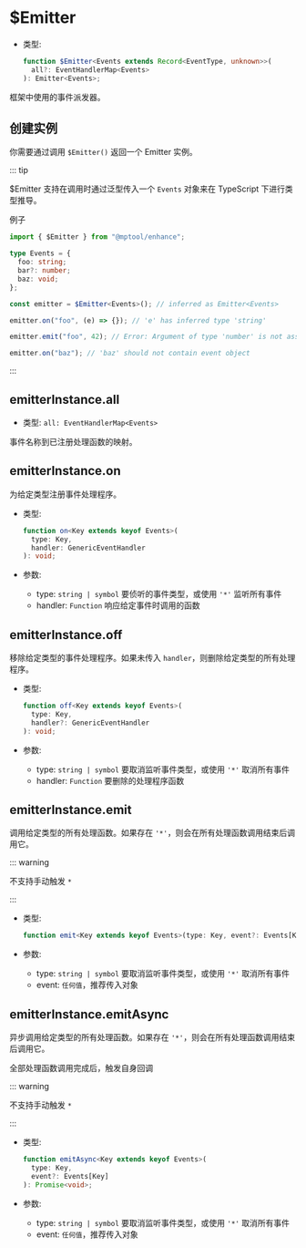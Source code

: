 # $Emitter

- 类型:

  ```ts
  function $Emitter<Events extends Record<EventType, unknown>>(
    all?: EventHandlerMap<Events>
  ): Emitter<Events>;
  ```

框架中使用的事件派发器。

## 创建实例

你需要通过调用 `$Emitter()` 返回一个 Emitter 实例。

::: tip

$Emitter 支持在调用时通过泛型传入一个 `Events` 对象来在 TypeScript 下进行类型推导。

例子

```ts
import { $Emitter } from "@mptool/enhance";

type Events = {
  foo: string;
  bar?: number;
  baz: void;
};

const emitter = $Emitter<Events>(); // inferred as Emitter<Events>

emitter.on("foo", (e) => {}); // 'e' has inferred type 'string'

emitter.emit("foo", 42); // Error: Argument of type 'number' is not assignable to parameter of type 'string'. (2345)

emitter.on("baz"); // 'baz' should not contain event object
```

:::

## emitterInstance.all

- 类型: `all: EventHandlerMap<Events>`

事件名称到已注册处理函数的映射。

## emitterInstance.on

为给定类型注册事件处理程序。

- 类型:

  ```ts
  function on<Key extends keyof Events>(
    type: Key,
    handler: GenericEventHandler
  ): void;
  ```

- 参数:

  - type: `string | symbol` 要侦听的事件类型，或使用 `'*'` 监听所有事件
  - handler: `Function` 响应给定事件时调用的函数

## emitterInstance.off

移除给定类型的事件处理程序。如果未传入 `handler`，则删除给定类型的所有处理程序。

- 类型:

  ```ts
  function off<Key extends keyof Events>(
    type: Key,
    handler?: GenericEventHandler
  ): void;
  ```

- 参数:

  - type: `string | symbol` 要取消监听事件类型，或使用 `'*'` 取消所有事件
  - handler: `Function` 要删除的处理程序函数

## emitterInstance.emit

调用给定类型的所有处理函数。如果存在 `'*'`，则会在所有处理函数调用结束后调用它。

::: warning

不支持手动触发 `*`

:::

- 类型:

  ```ts
  function emit<Key extends keyof Events>(type: Key, event?: Events[Key]): void;
  ```

- 参数:

  - type: `string | symbol` 要取消监听事件类型，或使用 `'*'` 取消所有事件
  - event: `任何值`，推荐传入对象

## emitterInstance.emitAsync

异步调用给定类型的所有处理函数。如果存在 `'*'`，则会在所有处理函数调用结束后调用它。

全部处理函数调用完成后，触发自身回调

::: warning

不支持手动触发 `*`

:::

- 类型:

  ```ts
  function emitAsync<Key extends keyof Events>(
    type: Key,
    event?: Events[Key]
  ): Promise<void>;
  ```

- 参数:

  - type: `string | symbol` 要取消监听事件类型，或使用 `'*'` 取消所有事件
  - event: `任何值`，推荐传入对象
